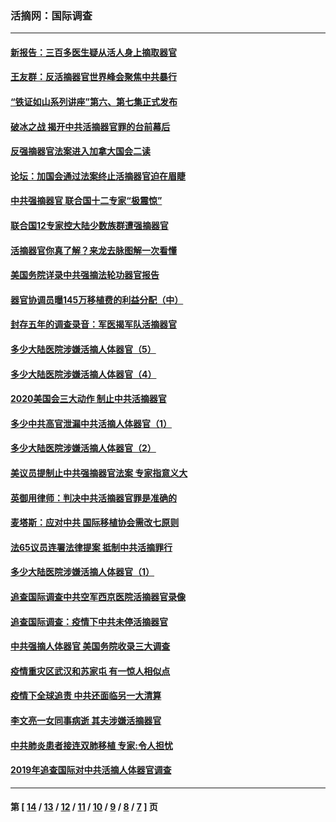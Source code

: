 ### 活摘网：国际调查
---
#### [新报告：三百多医生疑从活人身上摘取器官](../../pages/nf5947/n13703044.md?04120430) 
#### [王友群：反活摘器官世界峰会聚焦中共暴行](../../pages/nf5947/n13250738.md?04120430) 
#### [“铁证如山系列讲座”第六、第七集正式发布](../../pages/nf5947/n13106287.md?04120430) 
#### [破冰之战 揭开中共活摘器官罪的台前幕后](../../pages/nf5947/n13082457.md?04120430) 
#### [反强摘器官法案进入加拿大国会二读](../../pages/nf5947/n13033450.md?04120430) 
#### [论坛：加国会通过法案终止活摘器官迫在眉睫](../../pages/nf5947/n13029839.md?04120430) 
#### [中共强摘器官 联合国十二专家“极震惊”](../../pages/nf5947/n13024313.md?04120430) 
#### [联合国12专家控大陆少数族群遭强摘器官](../../pages/nf5947/n13023877.md?04120430) 
#### [活摘器官你真了解？来龙去脉图解一次看懂](../../pages/nf5947/n13013820.md?04120430) 
#### [美国务院详录中共强摘法轮功器官报告](../../pages/nf5947/n12944519.md?04120430) 
#### [器官协调员曝145万移植费的利益分配（中）](../../pages/nf5947/n12894547.md?04120430) 
#### [封存五年的调查录音：军医揭军队活摘器官](../../pages/nf5947/n12798692.md?04120430) 
#### [多少大陆医院涉嫌活摘人体器官（5）](../../pages/nf5947/n12768383.md?04120430) 
#### [多少大陆医院涉嫌活摘人体器官（4）](../../pages/nf5947/n12664434.md?04120430) 
#### [2020美国会三大动作 制止中共活摘器官](../../pages/nf5947/n12682004.md?04120430) 
#### [多少中共高官泄漏中共活摘人体器官（1）](../../pages/nf5947/n12671234.md?04120430) 
#### [多少大陆医院涉嫌活摘人体器官（2）](../../pages/nf5947/n12655589.md?04120430) 
#### [美议员提制止中共强摘器官法案 专家指意义大](../../pages/nf5947/n12630561.md?04120430) 
#### [英御用律师：判决中共活摘器官罪是准确的](../../pages/nf5947/n12580740.md?04120430) 
#### [麦塔斯：应对中共 国际移植协会需改七原则](../../pages/nf5947/n12514711.md?04120430) 
#### [法65议员连署法律提案 抵制中共活摘罪行](../../pages/nf5947/n12437047.md?04120430) 
#### [多少大陆医院涉嫌活摘人体器官（1）](../../pages/nf5947/n12414284.md?04120430) 
#### [追查国际调查中共空军西京医院活摘器官录像](../../pages/nf5947/n12348837.md?04120430) 
#### [追查国际调查：疫情下中共未停活摘器官](../../pages/nf5947/n12273415.md?04120430) 
#### [中共强摘人体器官 美国务院收录三大调查](../../pages/nf5947/n12181488.md?04120430) 
#### [疫情重灾区武汉和苏家屯 有一惊人相似点](../../pages/nf5947/n12150824.md?04120430) 
#### [疫情下全球追责 中共还面临另一大清算](../../pages/nf5947/n12070397.md?04120430) 
#### [李文亮一女同事病逝 其夫涉嫌活摘器官](../../pages/nf5947/n11957882.md?04120430) 
#### [中共肺炎患者接连双肺移植 专家:令人担忧](../../pages/nf5947/n11945516.md?04120430) 
#### [2019年追查国际对中共活摘人体器官调查](../../pages/nf5947/n11917733.md?04120430) 

---
#### 第 [ [14](./14.md?04120430) / [13](./13.md?04120430) / [12](./12.md?04120430) / [11](./11.md?04120430) / [10](./10.md?04120430) / [9](./9.md?04120430) / [8](./8.md?04120430) / [7](./7.md?04120430) ] 页
